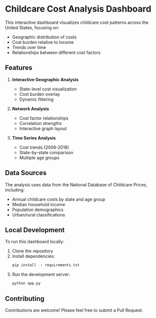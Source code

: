 # Childcare Cost Analysis Dashboard

This interactive dashboard visualizes childcare cost patterns across the United States, focusing on:
- Geographic distribution of costs
- Cost burden relative to income
- Trends over time
- Relationships between different cost factors

## Features

1. **Interactive Geographic Analysis**
   - State-level cost visualization
   - Cost burden overlay
   - Dynamic filtering

2. **Network Analysis**
   - Cost factor relationships
   - Correlation strengths
   - Interactive graph layout

3. **Time Series Analysis**
   - Cost trends (2008-2018)
   - State-by-state comparison
   - Multiple age groups

## Data Sources

The analysis uses data from the National Database of Childcare Prices, including:
- Annual childcare costs by state and age group
- Median household income
- Population demographics
- Urban/rural classifications

## Local Development

To run this dashboard locally:

1. Clone the repository
2. Install dependencies:
   ```bash
   pip install -r requirements.txt
   ```
3. Run the development server:
   ```bash
   python app.py
   ```

## Contributing

Contributions are welcome! Please feel free to submit a Pull Request. 